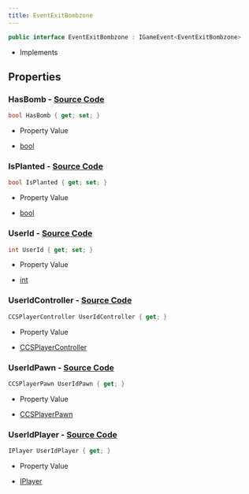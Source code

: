 ```yaml
---
title: EventExitBombzone
---
```


```csharp
public interface EventExitBombzone : IGameEvent<EventExitBombzone>
```

- Implements

## Properties

### **HasBomb** - [Source Code](https://github.com/swiftly-solution/swiftlys2/blob/main/managed/src/SwiftlyS2.Generated/GameEvents/Interfaces/EventExitBombzone.cs#L42)

```csharp
bool HasBomb { get; set; }
```

- Property Value

- [bool](https://learn.microsoft.com/dotnet/api/system.boolean)

### **IsPlanted** - [Source Code](https://github.com/swiftly-solution/swiftlys2/blob/main/managed/src/SwiftlyS2.Generated/GameEvents/Interfaces/EventExitBombzone.cs#L47)

```csharp
bool IsPlanted { get; set; }
```

- Property Value

- [bool](https://learn.microsoft.com/dotnet/api/system.boolean)

### **UserId** - [Source Code](https://github.com/swiftly-solution/swiftlys2/blob/main/managed/src/SwiftlyS2.Generated/GameEvents/Interfaces/EventExitBombzone.cs#L37)

```csharp
int UserId { get; set; }
```

- Property Value

- [int](https://learn.microsoft.com/dotnet/api/system.int32)

### **UserIdController** - [Source Code](https://github.com/swiftly-solution/swiftlys2/blob/main/managed/src/SwiftlyS2.Generated/GameEvents/Interfaces/EventExitBombzone.cs#L22)

```csharp
CCSPlayerController UserIdController { get; }
```

- Property Value

- [CCSPlayerController](/docs/api/shared/schemadefinitions/ccsplayercontroller)

### **UserIdPawn** - [Source Code](https://github.com/swiftly-solution/swiftlys2/blob/main/managed/src/SwiftlyS2.Generated/GameEvents/Interfaces/EventExitBombzone.cs#L28)

```csharp
CCSPlayerPawn UserIdPawn { get; }
```

- Property Value

- [CCSPlayerPawn](/docs/api/shared/schemadefinitions/ccsplayerpawn)

### **UserIdPlayer** - [Source Code](https://github.com/swiftly-solution/swiftlys2/blob/main/managed/src/SwiftlyS2.Generated/GameEvents/Interfaces/EventExitBombzone.cs#L31)

```csharp
IPlayer UserIdPlayer { get; }
```

- Property Value

- [IPlayer](/docs/api/shared/players/iplayer)

